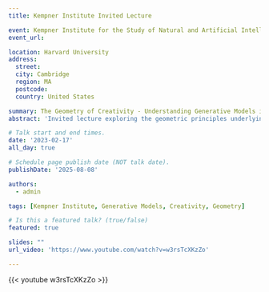 ```yaml
---
title: Kempner Institute Invited Lecture

event: Kempner Institute for the Study of Natural and Artificial Intelligence
event_url: 

location: Harvard University
address:
  street: 
  city: Cambridge
  region: MA
  postcode: 
  country: United States

summary: The Geometry of Creativity - Understanding Generative Models in Brains and Machines
abstract: 'Invited lecture exploring the geometric principles underlying creativity in both biological neural networks and artificial generative models.'

# Talk start and end times.
date: '2023-02-17'
all_day: true

# Schedule page publish date (NOT talk date).
publishDate: '2025-08-08'

authors:
  - admin

tags: [Kempner Institute, Generative Models, Creativity, Geometry]

# Is this a featured talk? (true/false)
featured: true

slides: ""
url_video: 'https://www.youtube.com/watch?v=w3rsTcXKzZo'

---
```


{{< youtube w3rsTcXKzZo >}}